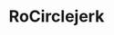 ---
title: RoCirclejerk
crosslinks:
- Romania
- anti_gif_bot
- youtubefactsbot
- livven
- botwatch
- romania_ss
- MustarDeTecuci
- RoGonewild
- RoCringe
- manele
- valoare
- youtubot
- Memeconomy
- circlejerk
- europe
- Ghita
- Feminism
- MassdropBot
- omania
- hungary
---